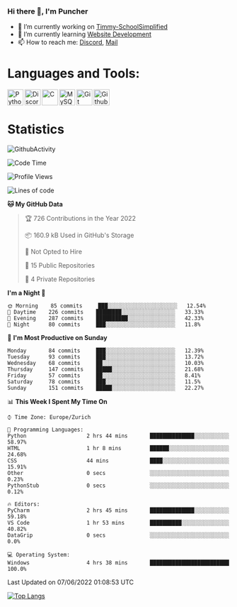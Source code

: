### Hi there 👋, I'm Puncher

- 🔭 I’m currently working on [Timmy-SchoolSimplified](https://github.com/School-Simplified/Timmy-SchoolSimplified)
- 🌱 I’m currently learning [Website Development](https://github.com/Puncher1/website-development)
- 📫 How to reach me: [Discord](https://github.com/Puncher1#discord-profile), [Mail](mailto:andrin.schaller@hispeed.ch)

# Languages and Tools:
<img align="left" alt="Python" width="36px" src="https://upload.wikimedia.org/wikipedia/commons/thumb/c/c3/Python-logo-notext.svg/2000px-Python-logo-notext.svg.png" />
<img align="left" alt="Discord.py" width="36px" src="https://i.imgur.com/RPrw70n.jpg" />
<img align="left" alt="C" width="36px" src="https://upload.wikimedia.org/wikipedia/commons/thumb/1/18/C_Programming_Language.svg/1200px-C_Programming_Language.svg.png" />
<img align="left" alt="MySQL" width="36px" src="https://upload.wikimedia.org/wikipedia/de/d/dd/MySQL_logo.svg" />
<img align="left" alt="Git" width="36px" src="https://garygregory.files.wordpress.com/2016/11/git_logo.png?w=325" />
<img align="left" alt="Github" width="36px" src="https://upload.wikimedia.org/wikipedia/commons/thumb/a/ae/Github-desktop-logo-symbol.svg/1024px-Github-desktop-logo-symbol.svg.png" />
<br />
<br />

# Statistics
![GithubActivity](https://github-profile-summary-cards.vercel.app/api/cards/profile-details?username=puncher1&theme=solarized_dark)
<!--START_SECTION:waka-->
![Code Time](http://img.shields.io/badge/Code%20Time-0%20secs-blue)

![Profile Views](http://img.shields.io/badge/Profile%20Views-223-blue)

![Lines of code](https://img.shields.io/badge/From%20Hello%20World%20I%27ve%20Written-1%20Million%20lines%20of%20code-blue)

**🐱 My GitHub Data** 

> 🏆 726 Contributions in the Year 2022
 > 
> 📦 160.9 kB Used in GitHub's Storage 
 > 
> 🚫 Not Opted to Hire
 > 
> 📜 15 Public Repositories 
 > 
> 🔑 4 Private Repositories  
 > 
**I'm a Night 🦉** 

```text
🌞 Morning    85 commits     ███░░░░░░░░░░░░░░░░░░░░░░   12.54% 
🌆 Daytime    226 commits    ████████░░░░░░░░░░░░░░░░░   33.33% 
🌃 Evening    287 commits    ██████████░░░░░░░░░░░░░░░   42.33% 
🌙 Night      80 commits     ███░░░░░░░░░░░░░░░░░░░░░░   11.8%

```
📅 **I'm Most Productive on Sunday** 

```text
Monday       84 commits     ███░░░░░░░░░░░░░░░░░░░░░░   12.39% 
Tuesday      93 commits     ███░░░░░░░░░░░░░░░░░░░░░░   13.72% 
Wednesday    68 commits     ██░░░░░░░░░░░░░░░░░░░░░░░   10.03% 
Thursday     147 commits    █████░░░░░░░░░░░░░░░░░░░░   21.68% 
Friday       57 commits     ██░░░░░░░░░░░░░░░░░░░░░░░   8.41% 
Saturday     78 commits     ███░░░░░░░░░░░░░░░░░░░░░░   11.5% 
Sunday       151 commits    █████░░░░░░░░░░░░░░░░░░░░   22.27%

```


📊 **This Week I Spent My Time On** 

```text
⌚︎ Time Zone: Europe/Zurich

💬 Programming Languages: 
Python                   2 hrs 44 mins       ██████████████░░░░░░░░░░░   58.97% 
HTML                     1 hr 8 mins         ██████░░░░░░░░░░░░░░░░░░░   24.68% 
CSS                      44 mins             ████░░░░░░░░░░░░░░░░░░░░░   15.91% 
Other                    0 secs              ░░░░░░░░░░░░░░░░░░░░░░░░░   0.23% 
PythonStub               0 secs              ░░░░░░░░░░░░░░░░░░░░░░░░░   0.12%

🔥 Editors: 
PyCharm                  2 hrs 45 mins       ██████████████░░░░░░░░░░░   59.18% 
VS Code                  1 hr 53 mins        ██████████░░░░░░░░░░░░░░░   40.82% 
DataGrip                 0 secs              ░░░░░░░░░░░░░░░░░░░░░░░░░   0.0%

💻 Operating System: 
Windows                  4 hrs 38 mins       █████████████████████████   100.0%

```


 Last Updated on 07/06/2022 01:08:53 UTC
<!--END_SECTION:waka-->

[![Top Langs](https://github-readme-stats.vercel.app/api/top-langs/?username=puncher1&langs_count=10&theme=prussian)](https://github.com/puncher1/)
